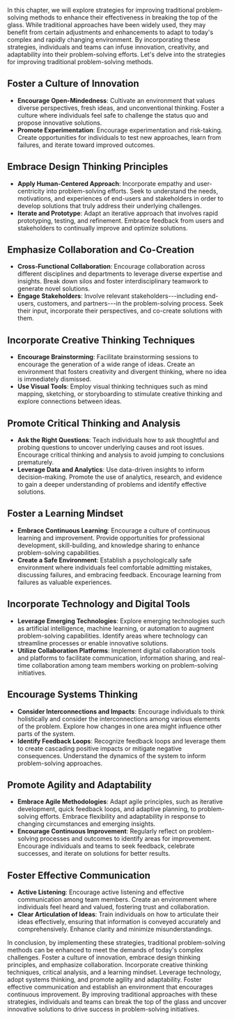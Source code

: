 
In this chapter, we will explore strategies for improving traditional problem-solving methods to enhance their effectiveness in breaking the top of the glass. While traditional approaches have been widely used, they may benefit from certain adjustments and enhancements to adapt to today's complex and rapidly changing environment. By incorporating these strategies, individuals and teams can infuse innovation, creativity, and adaptability into their problem-solving efforts. Let's delve into the strategies for improving traditional problem-solving methods.

Foster a Culture of Innovation
------------------------------

* **Encourage Open-Mindedness**: Cultivate an environment that values diverse perspectives, fresh ideas, and unconventional thinking. Foster a culture where individuals feel safe to challenge the status quo and propose innovative solutions.
* **Promote Experimentation**: Encourage experimentation and risk-taking. Create opportunities for individuals to test new approaches, learn from failures, and iterate toward improved outcomes.

Embrace Design Thinking Principles
----------------------------------

* **Apply Human-Centered Approach**: Incorporate empathy and user-centricity into problem-solving efforts. Seek to understand the needs, motivations, and experiences of end-users and stakeholders in order to develop solutions that truly address their underlying challenges.
* **Iterate and Prototype**: Adapt an iterative approach that involves rapid prototyping, testing, and refinement. Embrace feedback from users and stakeholders to continually improve and optimize solutions.

Emphasize Collaboration and Co-Creation
---------------------------------------

* **Cross-Functional Collaboration**: Encourage collaboration across different disciplines and departments to leverage diverse expertise and insights. Break down silos and foster interdisciplinary teamwork to generate novel solutions.
* **Engage Stakeholders**: Involve relevant stakeholders---including end-users, customers, and partners---in the problem-solving process. Seek their input, incorporate their perspectives, and co-create solutions with them.

Incorporate Creative Thinking Techniques
----------------------------------------

* **Encourage Brainstorming**: Facilitate brainstorming sessions to encourage the generation of a wide range of ideas. Create an environment that fosters creativity and divergent thinking, where no idea is immediately dismissed.
* **Use Visual Tools**: Employ visual thinking techniques such as mind mapping, sketching, or storyboarding to stimulate creative thinking and explore connections between ideas.

Promote Critical Thinking and Analysis
--------------------------------------

* **Ask the Right Questions**: Teach individuals how to ask thoughtful and probing questions to uncover underlying causes and root issues. Encourage critical thinking and analysis to avoid jumping to conclusions prematurely.
* **Leverage Data and Analytics**: Use data-driven insights to inform decision-making. Promote the use of analytics, research, and evidence to gain a deeper understanding of problems and identify effective solutions.

Foster a Learning Mindset
-------------------------

* **Embrace Continuous Learning**: Encourage a culture of continuous learning and improvement. Provide opportunities for professional development, skill-building, and knowledge sharing to enhance problem-solving capabilities.
* **Create a Safe Environment**: Establish a psychologically safe environment where individuals feel comfortable admitting mistakes, discussing failures, and embracing feedback. Encourage learning from failures as valuable experiences.

Incorporate Technology and Digital Tools
----------------------------------------

* **Leverage Emerging Technologies**: Explore emerging technologies such as artificial intelligence, machine learning, or automation to augment problem-solving capabilities. Identify areas where technology can streamline processes or enable innovative solutions.
* **Utilize Collaboration Platforms**: Implement digital collaboration tools and platforms to facilitate communication, information sharing, and real-time collaboration among team members working on problem-solving initiatives.

Encourage Systems Thinking
--------------------------

* **Consider Interconnections and Impacts**: Encourage individuals to think holistically and consider the interconnections among various elements of the problem. Explore how changes in one area might influence other parts of the system.
* **Identify Feedback Loops**: Recognize feedback loops and leverage them to create cascading positive impacts or mitigate negative consequences. Understand the dynamics of the system to inform problem-solving approaches.

Promote Agility and Adaptability
--------------------------------

* **Embrace Agile Methodologies**: Adapt agile principles, such as iterative development, quick feedback loops, and adaptive planning, to problem-solving efforts. Embrace flexibility and adaptability in response to changing circumstances and emerging insights.
* **Encourage Continuous Improvement**: Regularly reflect on problem-solving processes and outcomes to identify areas for improvement. Encourage individuals and teams to seek feedback, celebrate successes, and iterate on solutions for better results.

Foster Effective Communication
------------------------------

* **Active Listening**: Encourage active listening and effective communication among team members. Create an environment where individuals feel heard and valued, fostering trust and collaboration.
* **Clear Articulation of Ideas**: Train individuals on how to articulate their ideas effectively, ensuring that information is conveyed accurately and comprehensively. Enhance clarity and minimize misunderstandings.

In conclusion, by implementing these strategies, traditional problem-solving methods can be enhanced to meet the demands of today's complex challenges. Foster a culture of innovation, embrace design thinking principles, and emphasize collaboration. Incorporate creative thinking techniques, critical analysis, and a learning mindset. Leverage technology, adopt systems thinking, and promote agility and adaptability. Foster effective communication and establish an environment that encourages continuous improvement. By improving traditional approaches with these strategies, individuals and teams can break the top of the glass and uncover innovative solutions to drive success in problem-solving initiatives.

